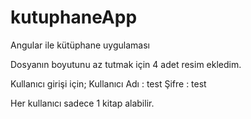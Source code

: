 # kutuphaneApp
Angular ile kütüphane uygulaması

Dosyanın boyutunu az tutmak için 4 adet resim ekledim.

Kullanıcı girişi için;
Kullanıcı Adı : test
Şifre : test

Her kullanıcı sadece 1 kitap alabilir.

